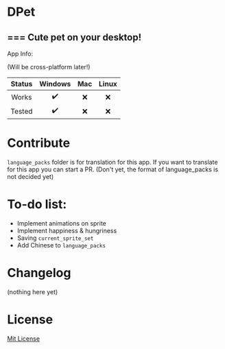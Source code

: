 # DPet
===
Cute pet on your desktop!
---

App Info:

(Will be cross-platform later!)

|Status| Windows | Mac | Linux |
|:---: |:-------:|:---:|:-----:|
|Works |✔️      |❌   |❌    |
|Tested|✔️      |❌   |❌    |

# Contribute
`language_packs` folder is for translation for this app.
If you want to translate for this app you can start a PR.
(Don't yet, the format of language_packs is not decided yet)

# To-do list:
- Implement animations on sprite
- Implement happiness & hungriness
- Saving `current_sprite_set`
- Add Chinese to `language_packs`

# Changelog
(nothing here yet)

# License
[Mit License](https://choosealicense.com/licenses/mit/)
